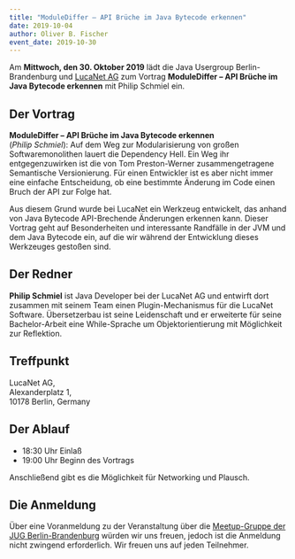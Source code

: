 ```yaml
---
title: "ModuleDiffer – API Brüche im Java Bytecode erkennen"
date: 2019-10-04
author: Oliver B. Fischer
event_date: 2019-10-30
---
```


Am **Mittwoch, den 30. Oktober 2019** lädt die Java Usergroup Berlin-Brandenburg und [LucaNet AG](https://www.lucanet.com/de/) zum Vortrag **ModuleDiffer – API Brüche im Java Bytecode erkennen** mit Philip Schmiel ein.
<!--more-->
## Der Vortrag

**ModuleDiffer – API Brüche im Java Bytecode erkennen**  
(_Philip Schmiel_): Auf dem Weg zur Modularisierung von großen Softwaremonolithen lauert die Dependency Hell. Ein Weg ihr entgegenzuwirken ist die von Tom Preston-Werner zusammengetragene Semantische Versionierung. Für einen Entwickler ist es aber nicht immer eine einfache Entscheidung, ob eine bestimmte Änderung im Code einen Bruch der API zur Folge hat.

Aus diesem Grund wurde bei LucaNet ein Werkzeug entwickelt, das anhand von Java Bytecode API-Brechende Änderungen erkennen kann. Dieser Vortrag geht auf Besonderheiten und interessante Randfälle in der JVM und dem Java Bytecode ein, auf die wir während der Entwicklung dieses Werkzeuges gestoßen sind.

## Der Redner

**Philip Schmiel** ist Java Developer bei der LucaNet AG und entwirft dort zusammen mit seinem Team einen Plugin-Mechanismus für die LucaNet Software. Übersetzerbau ist seine Leidenschaft und er erweiterte für seine Bachelor-Arbeit eine While-Sprache um Objektorientierung mit Möglichkeit zur Reflektion.


## Treffpunkt

LucaNet AG,  
Alexanderplatz 1,  
10178 Berlin, Germany

## Der Ablauf

- 18:30 Uhr Einlaß
- 19:00 Uhr Beginn des Vortrags

Anschließend gibt es die Möglichkeit für Networking und Plausch.

## Die Anmeldung

Über eine Voranmeldung zu der Veranstaltung über die [Meetup-Gruppe der JUG Berlin-Brandenburg](http://meetup.com/jug-bb/) würden wir uns freuen, jedoch ist die Anmeldung nicht zwingend erforderlich. Wir freuen uns auf jeden Teilnehmer.




